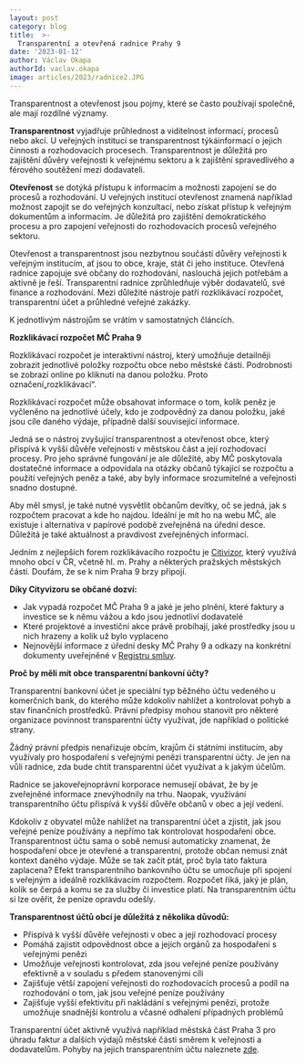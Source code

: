 ```yaml
---
layout: post
category: blog
title:  >-
  Transparentní a otevřená radnice Prahy 9
date: '2023-01-12'
author: Václav Okapa
authorId: vaclav.okapa
image: articles/2023/radnice2.JPG
---
```

Transparentnost a otevřenost jsou pojmy, které se často používají společně, ale mají rozdílné významy.

**Transparentnost** vyjadřuje průhlednost a viditelnost informací, procesů nebo akcí. U veřejných institucí se transparentnost týkáinformací o jejich činnosti a rozhodovacích procesech. Transparentnost je důležitá pro zajištění důvěry veřejnosti k veřejnému sektoru a k zajištění spravedlivého a férového soutěžení mezi dodavateli.

**Otevřenost** se dotýká přístupu k informacím a možnosti zapojení se do procesů a rozhodování. U veřejných institucí otevřenost znamená například možnost zapojit se do veřejných konzultací, nebo získat přístup k veřejným dokumentům a informacím. Je důležitá pro zajištění demokratického procesu a pro zapojení veřejnosti do rozhodovacích procesů veřejného sektoru.

Otevřenost a transparentnost jsou nezbytnou součástí důvěry veřejnosti k veřejným institucím, ať jsou to obce, kraje, stát či jeho instituce. Otevřená radnice zapojuje své občany do rozhodování, naslouchá jejich potřebám a aktivně je řeší. Transparentní radnice zprůhledňuje výběr dodavatelů, své finance a rozhodování. Mezi důležité nástroje patří rozklikávací rozpočet, transparentní účet a průhledné veřejné zakázky.

K jednotlivým nástrojům se vrátím v samostatných článcích.

**Rozklikávací rozpočet MČ Praha 9**

Rozklikávací rozpočet je interaktivní nástroj, který umožňuje detailněji zobrazit jednotlivé položky rozpočtu obce nebo městské části. Podrobnosti se zobrazí online po kliknutí na danou položku. Proto označení„rozklikávací“.

Rozklikávací rozpočet může obsahovat informace o tom, kolik peněz je vyčleněno na jednotlivé účely, kdo je zodpovědný za danou položku, jaké jsou cíle daného výdaje, případně další související informace.

Jedná se o nástroj zvyšující transparentnost a otevřenost obce, který přispívá k vyšší důvěře veřejnosti v městskou část a její rozhodovací procesy. Pro jeho správné fungování je ale důležité, aby MČ poskytovala dostatečné informace a odpovídala na otázky občanů týkající se rozpočtu a použití veřejných peněz a také, aby byly informace srozumitelné a veřejnosti snadno dostupné.

Aby měl smysl, je také nutné vysvětlit občanům devítky, oč se jedná, jak s rozpočtem pracovat a kde ho najdou. Ideální je mít ho na webu MČ, ale existuje i alternativa v papírové podobě zveřejněná na úřední desce. Důležitá je také aktuálnost a pravdivost zveřejněných informací.

Jedním z nejlepších forem rozklikávacího rozpočtu je [Citivizor](https://cityvizor.cz/), který využívá mnoho obcí v ČR, včetně hl. m. Prahy a některých pražských městských částí. Doufám, že se k nim Praha 9 brzy připojí. 

**Díky Cityvizoru se občané dozví:**

- Jak vypadá rozpočet MČ Praha 9 a jaké je jeho plnění, které faktury a investice se k němu vážou a kdo jsou jednotliví dodavatelé
- Které projektové a investiční akce právě probíhají, jaké prostředky jsou u nich hrazeny a kolik už bylo vyplaceno
- Nejnovější informace z úřední desky MČ Prahy 9 a odkazy na konkrétní dokumenty uveřejněné v [Registru smluv](https://smlouvy.gov.cz/).

**Proč by měli mít obce transparentní bankovní účty?**

Transparentní bankovní účet je speciální typ běžného účtu vedeného u komerčních bank, do kterého může kdokoliv nahlížet a kontrolovat pohyb a stav finančních prostředků. Právní předpisy mohou stanovit pro některé organizace povinnost transparentní účty využívat, jde například o politické strany.

Žádný právní předpis nenařizuje obcím, krajům či státními institucím, aby využívaly pro hospodaření s veřejnými penězi transparentní účty. Je jen na vůli radnice, zda bude chtít transparentní účet využívat a k jakým účelům.

Radnice se jakoveřejnoprávní korporace nemusejí obávat, že by je zveřejněné informace znevýhodnily na trhu. Naopak, využívání transparentního účtu přispívá k vyšší důvěře občanů v obec a její vedení.

Kdokoliv z obyvatel může nahlížet na transparentní účet a zjistit, jak jsou veřejné peníze používány a nepřímo tak kontrolovat hospodaření obce. Transparentnost účtu sama o sobě nemusí automaticky znamenat, že hospodaření obce je otevřené a transparentní, protože občan nemusí znát kontext daného výdaje. Může se tak začít ptát, proč byla tato faktura zaplacena? Efekt transparentního bankovního účtu se umocňuje při spojení s veřejným a ideálně rozklikávacím rozpočtem. Rozpočet říká, jaký je plán, kolik se čerpá a komu se za služby či investice platí. Na transparentním účtu si lze ověřit, že peníze opravdu odešly.

**Transparentnost účtů obcí je důležitá z několika důvodů:**

 - Přispívá k vyšší důvěře veřejnosti v obec a její rozhodovací procesy
 - Pomáhá zajistit odpovědnost obce a jejích orgánů za hospodaření s veřejnými penězi
 - Umožňuje veřejnosti kontrolovat, zda jsou veřejné peníze používány efektivně a v souladu s předem stanovenými cíli
 - Zajišťuje větší zapojení veřejnosti do rozhodovacích procesů a podíl na rozhodování o tom, jak jsou veřejné peníze používány 
 - Zajišťuje vyšší efektivitu při nakládání s veřejnými penězi, protože umožňuje snadnější kontrolu a včasné odhalení případných problémů

Transparentní účet aktivně využívá například městská část Praha 3 pro úhradu faktur a dalších výdajů městské části směrem k veřejnosti a dodavatelům. Pohyby na jejich transparentním účtu naleznete [zde](https://www.csas.cz/cs/transparentni-ucty#/000027-2000781379/Mestska-cast-Praha-3).
